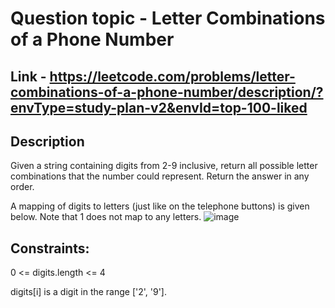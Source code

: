# Question topic - Letter Combinations of a Phone Number

## Link - https://leetcode.com/problems/letter-combinations-of-a-phone-number/description/?envType=study-plan-v2&envId=top-100-liked

## Description
Given a string containing digits from 2-9 inclusive, return all possible letter combinations that the number could represent. Return the answer in any order.

A mapping of digits to letters (just like on the telephone buttons) is given below. Note that 1 does not map to any letters.
![image](https://github.com/saksham140023/100-Days-Of-Code/assets/90836873/d4440c90-b871-4be8-92ed-32a9b9f0668c)



## Constraints:

0 <= digits.length <= 4

digits[i] is a digit in the range ['2', '9'].
